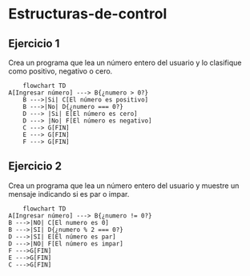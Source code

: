 # Estructuras-de-control
## Ejercicio 1 
Crea un programa que lea un número entero del usuario y lo clasifique como positivo, negativo o cero.
```mermaid
    flowchart TD
A[Ingresar número] ---> B{¿numero > 0?}
    B --->|Si| C[El número es positivo]
    B --->|No| D{¿numero === 0?}
    D ---> |Si| E[El número es cero]
    D ---> |No| F[El número es negativo]
    C ---> G[FIN]
    E ---> G[FIN]
    F ---> G[FIN]

```
## Ejercicio 2
Crea un programa que lea un número entero del usuario y muestre un mensaje indicando si es par o impar.


```mermaid
    flowchart TD
A[Ingresar número] ---> B{¿numero != 0?}
B --->|NO| C[El numero es 0]
B --->|SI| D{¿numero % 2 === 0?}
D --->|SI| E[El número es par]
D --->|NO| F[El número es impar]
F --->G[FIN]
E --->G[FIN]
C --->G[FIN]
```
